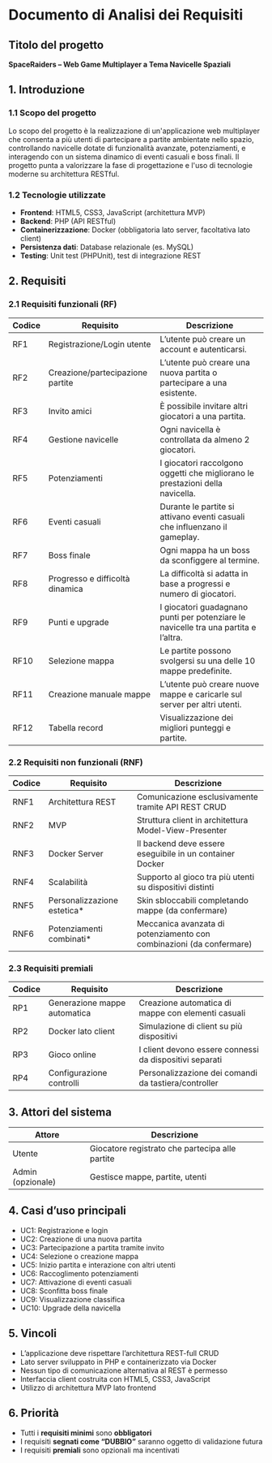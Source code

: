 
# Documento di Analisi dei Requisiti

## Titolo del progetto
**SpaceRaiders – Web Game Multiplayer a Tema Navicelle Spaziali**

## 1. Introduzione

### 1.1 Scopo del progetto
Lo scopo del progetto è la realizzazione di un'applicazione web multiplayer che consenta a più utenti di partecipare a partite ambientate nello spazio, controllando navicelle dotate di funzionalità avanzate, potenziamenti, e interagendo con un sistema dinamico di eventi casuali e boss finali. Il progetto punta a valorizzare la fase di progettazione e l'uso di tecnologie moderne su architettura RESTful.

### 1.2 Tecnologie utilizzate
- **Frontend**: HTML5, CSS3, JavaScript (architettura MVP)
- **Backend**: PHP (API RESTful)
- **Containerizzazione**: Docker (obbligatoria lato server, facoltativa lato client)
- **Persistenza dati**: Database relazionale (es. MySQL)
- **Testing**: Unit test (PHPUnit), test di integrazione REST

## 2. Requisiti

### 2.1 Requisiti funzionali (RF)
| Codice | Requisito | Descrizione |
|--------|-----------|-------------|
| RF1 | Registrazione/Login utente | L’utente può creare un account e autenticarsi. |
| RF2 | Creazione/partecipazione partite | L’utente può creare una nuova partita o partecipare a una esistente. |
| RF3 | Invito amici | È possibile invitare altri giocatori a una partita. |
| RF4 | Gestione navicelle | Ogni navicella è controllata da almeno 2 giocatori. |
| RF5 | Potenziamenti | I giocatori raccolgono oggetti che migliorano le prestazioni della navicella. |
| RF6 | Eventi casuali | Durante le partite si attivano eventi casuali che influenzano il gameplay. |
| RF7 | Boss finale | Ogni mappa ha un boss da sconfiggere al termine. |
| RF8 | Progresso e difficoltà dinamica | La difficoltà si adatta in base a progressi e numero di giocatori. |
| RF9 | Punti e upgrade | I giocatori guadagnano punti per potenziare le navicelle tra una partita e l’altra. |
| RF10 | Selezione mappa | Le partite possono svolgersi su una delle 10 mappe predefinite. |
| RF11 | Creazione manuale mappe | L’utente può creare nuove mappe e caricarle sul server per altri utenti. |
| RF12 | Tabella record | Visualizzazione dei migliori punteggi e partite. |

### 2.2 Requisiti non funzionali (RNF)
| Codice | Requisito | Descrizione |
|--------|-----------|-------------|
| RNF1 | Architettura REST | Comunicazione esclusivamente tramite API REST CRUD |
| RNF2 | MVP | Struttura client in architettura Model-View-Presenter |
| RNF3 | Docker Server | Il backend deve essere eseguibile in un container Docker |
| RNF4 | Scalabilità | Supporto al gioco tra più utenti su dispositivi distinti |
| RNF5 | Personalizzazione estetica* | Skin sbloccabili completando mappe (da confermare) |
| RNF6 | Potenziamenti combinati* | Meccanica avanzata di potenziamento con combinazioni (da confermare) |

### 2.3 Requisiti premiali
| Codice | Requisito | Descrizione |
|--------|-----------|-------------|
| RP1 | Generazione mappe automatica | Creazione automatica di mappe con elementi casuali |
| RP2 | Docker lato client | Simulazione di client su più dispositivi |
| RP3 | Gioco online | I client devono essere connessi da dispositivi separati |
| RP4 | Configurazione controlli | Personalizzazione dei comandi da tastiera/controller |

## 3. Attori del sistema

| Attore | Descrizione |
|--------|-------------|
| Utente | Giocatore registrato che partecipa alle partite |
| Admin (opzionale) | Gestisce mappe, partite, utenti |

## 4. Casi d’uso principali

- UC1: Registrazione e login
- UC2: Creazione di una nuova partita
- UC3: Partecipazione a partita tramite invito
- UC4: Selezione o creazione mappa
- UC5: Inizio partita e interazione con altri utenti
- UC6: Raccoglimento potenziamenti
- UC7: Attivazione di eventi casuali
- UC8: Sconfitta boss finale
- UC9: Visualizzazione classifica
- UC10: Upgrade della navicella

## 5. Vincoli

- L’applicazione deve rispettare l’architettura REST-full CRUD
- Lato server sviluppato in PHP e containerizzato via Docker
- Nessun tipo di comunicazione alternativa al REST è permesso
- Interfaccia client costruita con HTML5, CSS3, JavaScript
- Utilizzo di architettura MVP lato frontend

## 6. Priorità

- Tutti i **requisiti minimi** sono **obbligatori**
- I requisiti **segnati come “DUBBIO”** saranno oggetto di validazione futura
- I requisiti **premiali** sono opzionali ma incentivati
